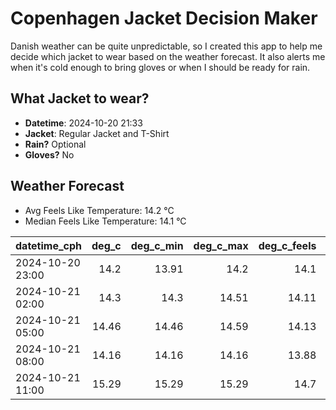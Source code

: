 
# Copenhagen Jacket Decision Maker

Danish weather can be quite unpredictable, so I created this app to help me decide which jacket to wear based on the weather forecast. 
It also alerts me when it's cold enough to bring gloves or when I should be ready for rain.

## What Jacket to wear?

- **Datetime**: 2024-10-20 21:33
- **Jacket**: Regular Jacket and T-Shirt
- **Rain?** Optional
- **Gloves?** No

## Weather Forecast
- Avg Feels Like Temperature: 14.2 °C
- Median Feels Like Temperature: 14.1 °C

| datetime_cph     |   deg_c |   deg_c_min |   deg_c_max |   deg_c_feels | weather   | wind   | rain   |
|:-----------------|--------:|------------:|------------:|--------------:|:----------|:-------|:-------|
| 2024-10-20 23:00 |   14.2  |       13.91 |       14.2  |         14.1  | Clouds    | High   | None   |
| 2024-10-21 02:00 |   14.3  |       14.3  |       14.51 |         14.11 | Rain      | High   | Low    |
| 2024-10-21 05:00 |   14.46 |       14.46 |       14.59 |         14.13 | Clouds    | High   | None   |
| 2024-10-21 08:00 |   14.16 |       14.16 |       14.16 |         13.88 | Clouds    | High   | None   |
| 2024-10-21 11:00 |   15.29 |       15.29 |       15.29 |         14.7  | Clouds    | High   | None   |
        